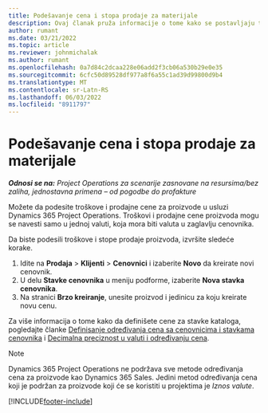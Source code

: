 ```yaml
---
title: Podešavanje cena i stopa prodaje za materijale
description: Ovaj članak pruža informacije o tome kako se postavljaju troškovi i stope prodaje za materijale koji se koriste u projektima.
author: rumant
ms.date: 03/21/2022
ms.topic: article
ms.reviewer: johnmichalak
ms.author: rumant
ms.openlocfilehash: 0a7d84c2dcaa228e06add2f3cb06a530b29e0e35
ms.sourcegitcommit: 6cfc50d89528df977a8f6a55c1ad39d99800d9b4
ms.translationtype: MT
ms.contentlocale: sr-Latn-RS
ms.lasthandoff: 06/03/2022
ms.locfileid: "8911797"
---
```

# <a name="set-up-cost-and-sales-rates-for-materials"></a>Podešavanje cena i stopa prodaje za materijale

_**Odnosi se na:** Project Operations za scenarije zasnovane na resursima/bez zaliha, jednostavna primena – od pogodbe do profakture_

Možete da podesite troškove i prodajne cene za proizvode u usluzi Dynamics 365 Project Operations. Troškovi i prodajne cene proizvoda mogu se navesti samo u jednoj valuti, koja mora biti valuta u zaglavlju cenovnika.

Da biste podesili troškove i stope prodaje proizvoda, izvršite sledeće korake. 

1. Idite na **Prodaja** > **Klijenti** > **Cenovnici** i izaberite **Novo** da kreirate novi cenovnik. 
2. U delu **Stavke cenovnika** u meniju podforme, izaberite **Nova stavka cenovnika**. 
3. Na stranici **Brzo kreiranje**, unesite proizvod i jedinicu za koju kreirate novu cenu.

Za više informacija o tome kako da definišete cene za stavke kataloga, pogledajte članke [Definisanje određivanja cena sa cenovnicima i stavkama cenovnika](/dynamics365/sales/create-price-lists-price-list-items-define-pricing-products) i [Decimalna preciznost u valuti i određivanju cena](/dynamics365/sales/decimal-precision-currency-pricing).
> [!NOTE]
> Dynamics 365 Project Operations ne podržava sve metode određivanja cena za proizvode kao Dynamics 365 Sales. Jedini metod određivanja cena koji je podržan za proizvode koji će se koristiti u projektima je *Iznos valute*.


[!INCLUDE[footer-include](../includes/footer-banner.md)]
